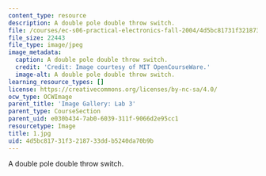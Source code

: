 ```yaml
---
content_type: resource
description: A double pole double throw switch.
file: /courses/ec-s06-practical-electronics-fall-2004/4d5bc81731f3218733ddb5240da70b9b_1.jpg
file_size: 22443
file_type: image/jpeg
image_metadata:
  caption: A double pole double throw switch.
  credit: 'Credit: Image courtesy of MIT OpenCourseWare.'
  image-alt: A double pole double throw switch.
learning_resource_types: []
license: https://creativecommons.org/licenses/by-nc-sa/4.0/
ocw_type: OCWImage
parent_title: 'Image Gallery: Lab 3'
parent_type: CourseSection
parent_uid: e030b434-7ab0-6039-311f-9066d2e95cc1
resourcetype: Image
title: 1.jpg
uid: 4d5bc817-31f3-2187-33dd-b5240da70b9b
---
```

A double pole double throw switch.